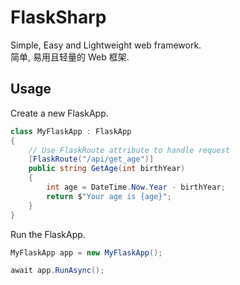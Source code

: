 # FlaskSharp

Simple, Easy and Lightweight web framework.\
简单, 易用且轻量的 Web 框架.

## Usage

Create a new FlaskApp.

```csharp
class MyFlaskApp : FlaskApp
{
    // Use FlaskRoute attribute to handle request
    [FlaskRoute("/api/get_age")]
    public string GetAge(int birthYear)
    {
        int age = DateTime.Now.Year - birthYear;
        return $"Your age is {age}";
    }
}
```

Run the FlaskApp.

```csharp
MyFlaskApp app = new MyFlaskApp();

await app.RunAsync();  
```